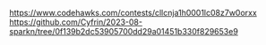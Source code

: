 https://www.codehawks.com/contests/cllcnja1h0001lc08z7w0orxx
https://github.com/Cyfrin/2023-08-sparkn/tree/0f139b2dc53905700dd29a01451b330f829653e9